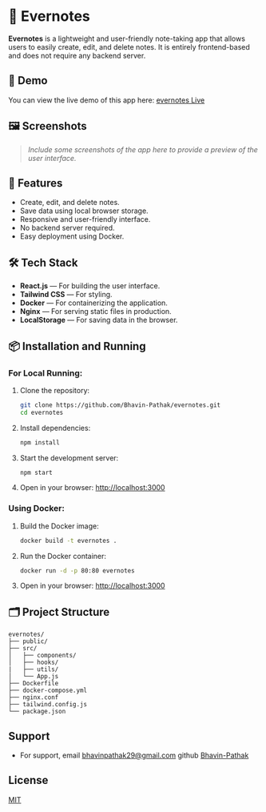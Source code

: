 # 📝 Evernotes

**Evernotes** is a lightweight and user-friendly note-taking app that allows users to easily create, edit, and delete notes. It is entirely frontend-based and does not require any backend server.

## 🚀 Demo

You can view the live demo of this app here: [evernotes Live](https://bhavin-pathak.github.io/evernotes/)

## 🖼️ Screenshots

> *Include some screenshots of the app here to provide a preview of the user interface.*

## 🔧 Features

- Create, edit, and delete notes.
- Save data using local browser storage.
- Responsive and user-friendly interface.
- No backend server required.
- Easy deployment using Docker.

## 🛠️ Tech Stack

- **React.js** — For building the user interface.
- **Tailwind CSS** — For styling.
- **Docker** — For containerizing the application.
- **Nginx** — For serving static files in production.
- **LocalStorage** — For saving data in the browser.

## 📦 Installation and Running

### For Local Running:

1. Clone the repository:
   ```bash
   git clone https://github.com/Bhavin-Pathak/evernotes.git
   cd evernotes
   ```

2. Install dependencies:
   ```bash
   npm install
   ```

3. Start the development server:
   ```bash
   npm start
   ```

4. Open in your browser: [http://localhost:3000](http://localhost:3000)

### Using Docker:

1. Build the Docker image:
   ```bash
   docker build -t evernotes .
   ```

2. Run the Docker container:
   ```bash
   docker run -d -p 80:80 evernotes
   ```

3. Open in your browser: [http://localhost:3000](http://localhost:3000)

## 🗂️ Project Structure

```
evernotes/
├── public/
├── src/
│   ├── components/
│   ├── hooks/
|   ├── utils/
│   └── App.js
├── Dockerfile
├── docker-compose.yml
├── nginx.conf
├── tailwind.config.js
└── package.json
```

## Support

- For support, email bhavinpathak29@gmail.com github [Bhavin-Pathak](https://github.com/Bhavin-Pathak)


## License

[MIT](https://choosealicense.com/licenses/mit/)

